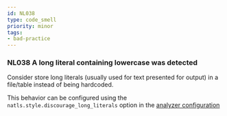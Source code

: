 ```yaml
---
id: NL038
type: code_smell
priority: minor
tags:
- bad-practice 
---
```


### NL038 A long literal containing lowercase was detected
Consider store long literals (usually used for text presented for output) in a file/table instead of being hardcoded.

This behavior can be configured using the ``natls.style.discourage_long_literals`` option in the [analyzer configuration](/docs/analyzer-config.md)
